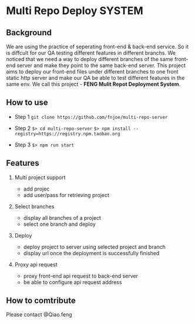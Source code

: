 # Multi Repo Deploy SYSTEM

## Background
We are using the practice of seperating front-end & back-end service. So it is diffcult for our QA testing different features in different branchs. We noticed that we need a way to deploy different branches of the same front-end server and make they point to the same back-end server.
This project aims to deploy our front-end files under different branches to one front static http server and make our QA be able to test different features in the same env.
We call this project - **FENG Mulit Repot Deployment System**.

## How to use

- Step 1
`git clone https://github.com/fnjoe/multi-repo-server`

- Step 2
`$> cd multi-repo-server`
`$> npm install --registry=https://registry.npm.taobao.org`

- Step 3
`$> npm run start`


## Features
1. Multi project support
   * add projec
   * add user/pass for retrieving project 
2. Select branches
   * display all branches of a project
   * select one branch and deploy
   
3. Deploy
   * deploy project to server using selected project and branch
   * display url once the deployment is successfully finished
   
4. Proxy api request
   * proxy front-end api request to back-end server
   * be able to configure api request address
   
## How to comtribute
Please contact @Qiao.feng




